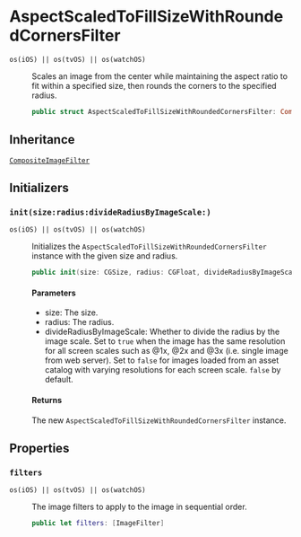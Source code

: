 # AspectScaledToFillSizeWithRoundedCornersFilter

<dl>
<dt><code>os(iOS) || os(tvOS) || os(watchOS)</code></dt>
<dd>

Scales an image from the center while maintaining the aspect ratio to fit within a specified size, then rounds the
corners to the specified radius.

``` swift
public struct AspectScaledToFillSizeWithRoundedCornersFilter: CompositeImageFilter 
```

</dd>
</dl>

## Inheritance

[`CompositeImageFilter`](/CompositeImageFilter)

## Initializers

### `init(size:radius:divideRadiusByImageScale:)`

<dl>
<dt><code>os(iOS) || os(tvOS) || os(watchOS)</code></dt>
<dd>

Initializes the `AspectScaledToFillSizeWithRoundedCornersFilter` instance with the given size and radius.

``` swift
public init(size: CGSize, radius: CGFloat, divideRadiusByImageScale: Bool = false) 
```

#### Parameters

  - size: The size.
  - radius: The radius.
  - divideRadiusByImageScale: Whether to divide the radius by the image scale. Set to `true` when the image has the same resolution for all screen scales such as @1x, @2x and @3x (i.e. single image from web server). Set to `false` for images loaded from an asset catalog with varying resolutions for each screen scale. `false` by default.

#### Returns

The new `AspectScaledToFillSizeWithRoundedCornersFilter` instance.

</dd>
</dl>

## Properties

### `filters`

<dl>
<dt><code>os(iOS) || os(tvOS) || os(watchOS)</code></dt>
<dd>

The image filters to apply to the image in sequential order.

``` swift
public let filters: [ImageFilter]
```

</dd>
</dl>
